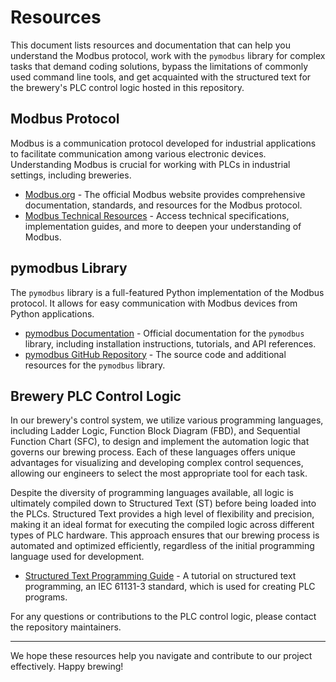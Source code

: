 # Resources

This document lists resources and documentation that can help you understand the Modbus protocol, work with the `pymodbus` library for complex tasks that demand coding solutions, bypass the limitations of commonly used command line tools, and get acquainted with the structured text for the brewery's PLC control logic hosted in this repository.

## Modbus Protocol

Modbus is a communication protocol developed for industrial applications to facilitate communication among various electronic devices. Understanding Modbus is crucial for working with PLCs in industrial settings, including breweries.

- [Modbus.org](http://www.modbus.org/) - The official Modbus website provides comprehensive documentation, standards, and resources for the Modbus protocol.
- [Modbus Technical Resources](http://www.modbus.org/tech.php) - Access technical specifications, implementation guides, and more to deepen your understanding of Modbus.

## pymodbus Library

The `pymodbus` library is a full-featured Python implementation of the Modbus protocol. It allows for easy communication with Modbus devices from Python applications.

- [pymodbus Documentation](https://pymodbus.readthedocs.io/en/latest/) - Official documentation for the `pymodbus` library, including installation instructions, tutorials, and API references.
- [pymodbus GitHub Repository](https://github.com/riptideio/pymodbus) - The source code and additional resources for the `pymodbus` library.

## Brewery PLC Control Logic

In our brewery's control system, we utilize various programming languages, including Ladder Logic, Function Block Diagram (FBD), and Sequential Function Chart (SFC), to design and implement the automation logic that governs our brewing process. Each of these languages offers unique advantages for visualizing and developing complex control sequences, allowing our engineers to select the most appropriate tool for each task.

Despite the diversity of programming languages available, all logic is ultimately compiled down to Structured Text (ST) before being loaded into the PLCs. Structured Text provides a high level of flexibility and precision, making it an ideal format for executing the compiled logic across different types of PLC hardware. This approach ensures that our brewing process is automated and optimized efficiently, regardless of the initial programming language used for development.

- [Structured Text Programming Guide](https://www.plcacademy.com/structured-text-tutorial/) - A tutorial on structured text programming, an IEC 61131-3 standard, which is used for creating PLC programs.

For any questions or contributions to the PLC control logic, please contact the repository maintainers.

---

We hope these resources help you navigate and contribute to our project effectively. Happy brewing!
